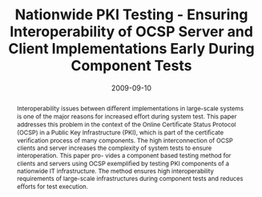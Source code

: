 ---
abstract: Interoperability issues between di&#64256;erent implementations in  large-scale
  systems is one of the major reasons for increased e&#64256;ort during  system test.
  This paper addresses this problem in the context of the Online Certi&#64257;cate
  Status Protocol (OCSP) in a Public Key Infrastructure (PKI), which is part of the
  certi&#64257;cate veri&#64257;cation process of many components. The high interconnection
  of OCSP clients and server increases the complexity of system tests to ensure interoperation.
  This paper pro-  vides a component based testing method for clients and servers
  using OCSP exempli&#64257;ed by testing PKI components of a nationwide IT infrastructure.
  The method ensures high interoperability requirements of large-scale infrastructures
  during component tests and reduces e&#64256;orts for test execution.
authors:
- Christian Schanes
- Andreas Mauczka
- Uwe Kirchengast
- Thomas Grechenig
date: '2009-09-10'
featured: false
links:
- name: Publik
  url: https://publik.tuwien.ac.at/showentry.php?ID=183630&lang=2
publication: 'Talk: Sixth European Workshop on Public Key Services, Applications and
  Infrastructures, Pisa, Italy; 09-10-2009 - 09-11-2009; in: "Proceedings of the Sixth
  European Workshop on Public Key Services, Applications and Infrastructures", Springer,
  (2009), 115 - 130'
publication_types:
- '1'
publishDate: '2009-09-10'
title: Nationwide PKI Testing - Ensuring Interoperability of OCSP Server and Client
  Implementations Early During Component Tests
url_pdf: ''
---
